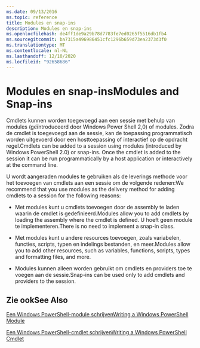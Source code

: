 ```yaml
---
ms.date: 09/13/2016
ms.topic: reference
title: Modules en snap-ins
description: Modules en snap-ins
ms.openlocfilehash: de4ff1de9a29b78d7783fe7ed0265f5516db1fb4
ms.sourcegitcommit: ba7315a496986451cfc1296b659d73ea2373d3f0
ms.translationtype: MT
ms.contentlocale: nl-NL
ms.lasthandoff: 12/10/2020
ms.locfileid: "92658686"
---
```

# <a name="modules-and-snap-ins"></a><span data-ttu-id="827b3-103">Modules en snap-ins</span><span class="sxs-lookup"><span data-stu-id="827b3-103">Modules and Snap-ins</span></span>

<span data-ttu-id="827b3-104">Cmdlets kunnen worden toegevoegd aan een sessie met behulp van modules (geïntroduceerd door Windows Power Shell 2,0) of modules. Zodra de cmdlet is toegevoegd aan de sessie, kan de toepassing programmatisch worden uitgevoerd door een hosttoepassing of interactief op de opdracht regel.</span><span class="sxs-lookup"><span data-stu-id="827b3-104">Cmdlets can be added to a session using modules (introduced by Windows PowerShell 2.0) or snap-ins. Once the cmdlet is added to the session it can be run programmatically by a host application or interactively at the command line.</span></span>

<span data-ttu-id="827b3-105">U wordt aangeraden modules te gebruiken als de leverings methode voor het toevoegen van cmdlets aan een sessie om de volgende redenen:</span><span class="sxs-lookup"><span data-stu-id="827b3-105">We recommend that you use modules as the delivery method for adding cmdlets to a session for the following reasons:</span></span>

- <span data-ttu-id="827b3-106">Met modules kunt u cmdlets toevoegen door de assembly te laden waarin de cmdlet is gedefinieerd.</span><span class="sxs-lookup"><span data-stu-id="827b3-106">Modules allow you to add cmdlets by loading the assembly where the cmdlet is defined.</span></span> <span data-ttu-id="827b3-107">U hoeft geen module te implementeren.</span><span class="sxs-lookup"><span data-stu-id="827b3-107">There is no need to implement a snap-in class.</span></span>

- <span data-ttu-id="827b3-108">Met modules kunt u andere resources toevoegen, zoals variabelen, functies, scripts, typen en indelings bestanden, en meer.</span><span class="sxs-lookup"><span data-stu-id="827b3-108">Modules allow you to add other resources, such as variables, functions, scripts, types and formatting files, and more.</span></span>

- <span data-ttu-id="827b3-109">Modules kunnen alleen worden gebruikt om cmdlets en providers toe te voegen aan de sessie.</span><span class="sxs-lookup"><span data-stu-id="827b3-109">Snap-ins can be used only to add cmdlets and providers to the session.</span></span>

## <a name="see-also"></a><span data-ttu-id="827b3-110">Zie ook</span><span class="sxs-lookup"><span data-stu-id="827b3-110">See Also</span></span>

[<span data-ttu-id="827b3-111">Een Windows PowerShell-module schrijven</span><span class="sxs-lookup"><span data-stu-id="827b3-111">Writing a Windows PowerShell Module</span></span>](writing-a-windows-powershell-module.md)

[<span data-ttu-id="827b3-112">Een Windows PowerShell-cmdlet schrijven</span><span class="sxs-lookup"><span data-stu-id="827b3-112">Writing a Windows PowerShell Cmdlet</span></span>](../cmdlet/cmdlet-overview.md)

